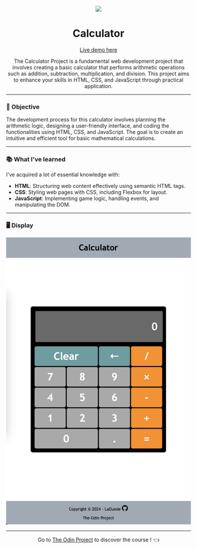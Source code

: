 <p align="center">
  <img src="https://github.com/LaOuede/Calculator/blob/main/images/rock.png" width="90"/>
</p>

<h1 align="center">Calculator</h1>

<p align="center">
  <a href="https://laouede.github.io/Calculator/">Live demo here</a>
</p>

<p align="center">
The Calculator Project is a fundamental web development project that involves creating a basic calculator that performs arithmetic operations such as addition, subtraction, multiplication, and division. This project aims to enhance your skills in HTML, CSS, and JavaScript through practical application.
</p>

---

<h3 align="left">🎯 Objective</h3>

<p align="left">
The development process for this calculator involves planning the arithmetic logic, designing a user-friendly interface, and coding the functionalities using HTML, CSS, and JavaScript. The goal is to create an intuitive and efficient tool for basic mathematical calculations.
</p>

---

<h3 align="left">📚 What I've learned</h3>

I've acquired a lot of essential knowledge with:
- **HTML**: Structuring web content effectively using semantic HTML tags.
- **CSS**: Styling web pages with CSS, including Flexbox for layout.
- **JavaScript**: Implementing game logic, handling events, and manipulating the DOM.

---

<h3 align="left">🖥 Display</h3>

<img width="1005" alt="Calculator Screenshot" src="https://github.com/LaOuede/Calculator/blob/main/images/screenshot.png">

---

<div align="center">

Go to [The Odin Project](https://www.theodinproject.com/) to discover the course ! 👈
</div>
